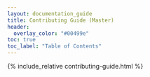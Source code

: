 ```yaml
---
layout: documentation_guide
title: Contributing Guide (Master)
header:
  overlay_color: "#00499e"
toc: true
toc_label: "Table of Contents"
---
```

{% include_relative contributing-guide.html %}

